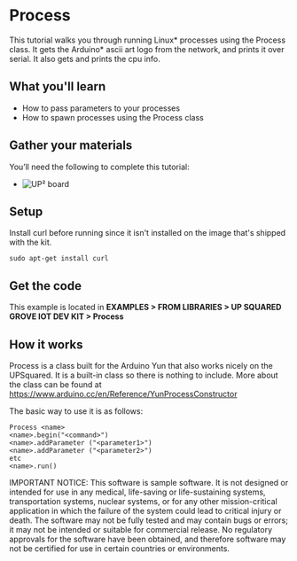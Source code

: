 # Process
This tutorial walks you through running Linux\* processes using the Process class. It gets the Arduino\* ascii art logo from the network, and prints it over serial.  It also gets and prints the cpu info.

## What you'll learn
* How to pass parameters to your processes 
* How to spawn processes using the Process class

## Gather your materials
You’ll need the following to complete this tutorial:
* ![UP² board](http://www.up-board.org/upsquared/) 

## Setup
Install curl before running since it isn't installed on the image that's shipped with the kit.

```
sudo apt-get install curl
```

## Get the code
This example is located in **EXAMPLES > FROM LIBRARIES > UP SQUARED GROVE IOT DEV KIT > Process**

## How it works
Process is a class built for the Arduino Yun that also works nicely on the UPSquared.  It is a built-in class so there is nothing to include.  More about the class can be found at https://www.arduino.cc/en/Reference/YunProcessConstructor 

The basic way to use it is as follows:

```
Process <name>
<name>.begin("<command>")
<name>.addParameter ("<parameter1>")
<name>.addParameter ("<parameter2>")
etc
<name>.run()
```
IMPORTANT NOTICE: This software is sample software. It is not designed or intended for use in any medical, life-saving or life-sustaining systems, transportation systems, nuclear systems, or for any other mission-critical application in which the failure of the system could lead to critical injury or death. The software may not be fully tested and may contain bugs or errors; it may not be intended or suitable for commercial release. No regulatory approvals for the software have been obtained, and therefore software may not be certified for use in certain countries or environments.
